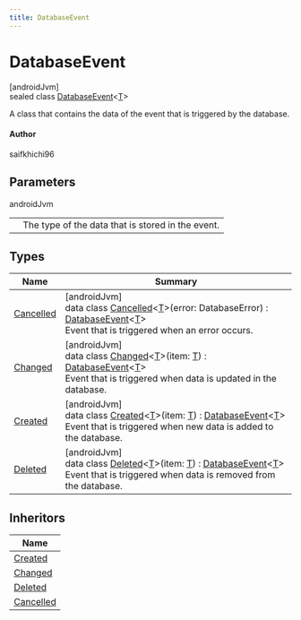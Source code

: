 ```yaml
---
title: DatabaseEvent
---
```



# DatabaseEvent



[androidJvm]\
sealed class [DatabaseEvent](index.html)&lt;[T](index.html)&gt;

A class that contains the data of the event that is triggered by the database.



#### Author



saifkhichi96



## Parameters


androidJvm

| | |
|---|---|
|  | <T> The type of the data that is stored in the event. |



## Types


| Name | Summary |
|---|---|
| [Cancelled](-cancelled/index.html) | [androidJvm]<br>data class [Cancelled](-cancelled/index.html)&lt;[T](-cancelled/index.html)&gt;(error: DatabaseError) : [DatabaseEvent](index.html)&lt;[T](-cancelled/index.html)&gt; <br>Event that is triggered when an error occurs. |
| [Changed](-changed/index.html) | [androidJvm]<br>data class [Changed](-changed/index.html)&lt;[T](-changed/index.html)&gt;(item: [T](-changed/index.html)) : [DatabaseEvent](index.html)&lt;[T](-changed/index.html)&gt; <br>Event that is triggered when data is updated in the database. |
| [Created](-created/index.html) | [androidJvm]<br>data class [Created](-created/index.html)&lt;[T](-created/index.html)&gt;(item: [T](-created/index.html)) : [DatabaseEvent](index.html)&lt;[T](-created/index.html)&gt; <br>Event that is triggered when new data is added to the database. |
| [Deleted](-deleted/index.html) | [androidJvm]<br>data class [Deleted](-deleted/index.html)&lt;[T](-deleted/index.html)&gt;(item: [T](-deleted/index.html)) : [DatabaseEvent](index.html)&lt;[T](-deleted/index.html)&gt; <br>Event that is triggered when data is removed from the database. |


## Inheritors


| Name |
|---|
| [Created](-created/index.html) |
| [Changed](-changed/index.html) |
| [Deleted](-deleted/index.html) |
| [Cancelled](-cancelled/index.html) |

